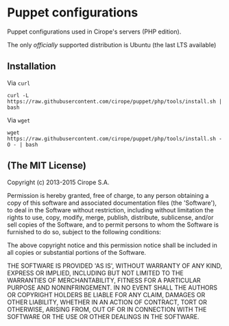 # Puppet configurations

Puppet configurations used in Cirope's servers (PHP edition).

The only _officially_ supported distribution is Ubuntu (the last LTS available)

## Installation

Via `curl`

    curl -L https://raw.githubusercontent.com/cirope/puppet/php/tools/install.sh | bash

Via `wget`

    wget https://raw.githubusercontent.com/cirope/puppet/php/tools/install.sh -O - | bash

## (The MIT License)

Copyright (c) 2013-2015 Cirope S.A.

Permission is hereby granted, free of charge, to any person obtaining
a copy of this software and associated documentation files (the
'Software'), to deal in the Software without restriction, including
without limitation the rights to use, copy, modify, merge, publish,
distribute, sublicense, and/or sell copies of the Software, and to
permit persons to whom the Software is furnished to do so, subject to
the following conditions:

The above copyright notice and this permission notice shall be
included in all copies or substantial portions of the Software.

THE SOFTWARE IS PROVIDED 'AS IS', WITHOUT WARRANTY OF ANY KIND,
EXPRESS OR IMPLIED, INCLUDING BUT NOT LIMITED TO THE WARRANTIES OF
MERCHANTABILITY, FITNESS FOR A PARTICULAR PURPOSE AND NONINFRINGEMENT.
IN NO EVENT SHALL THE AUTHORS OR COPYRIGHT HOLDERS BE LIABLE FOR ANY
CLAIM, DAMAGES OR OTHER LIABILITY, WHETHER IN AN ACTION OF CONTRACT,
TORT OR OTHERWISE, ARISING FROM, OUT OF OR IN CONNECTION WITH THE
SOFTWARE OR THE USE OR OTHER DEALINGS IN THE SOFTWARE.
